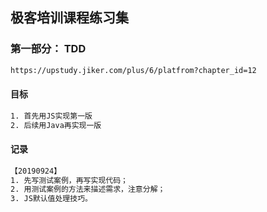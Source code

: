 
## 极客培训课程练习集

### 第一部分： TDD
```bash
https://upstudy.jiker.com/plus/6/platfrom?chapter_id=12
```


#### 目标
```bash
1. 首先用JS实现第一版
2. 后续用Java再实现一版
```

#### 记录 

```bash
【20190924】
1. 先写测试案例，再写实现代码；
2. 用测试案例的方法来描述需求，注意分解；
3. JS默认值处理技巧。 
```


 
